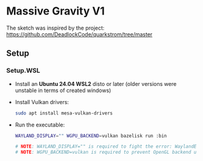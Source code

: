 # Massive Gravity V1

The sketch was inspired by the project: <https://github.com/DeadlockCode/quarkstrom/tree/master>

## Setup

### Setup.WSL

- Install an **Ubuntu 24.04 WSL2** disto or later (older versions were unstable in terms of created windows)

- Install Vulkan drivers:

  ```sh
  sudo apt install mesa-vulkan-drivers
  ```

- Run the executable:

  ```sh
  WAYLAND_DISPLAY="" WGPU_BACKEND=vulkan bazelisk run :bin

  # NOTE: WAYLAND_DISPLAY="" is required to fight the error: WaylandError(Connection(NoCompositor))
  # NOTE: WGPU_BACKEND=vulkan is required to prevent OpenGL backend usage which has issues on WSL
  ```
